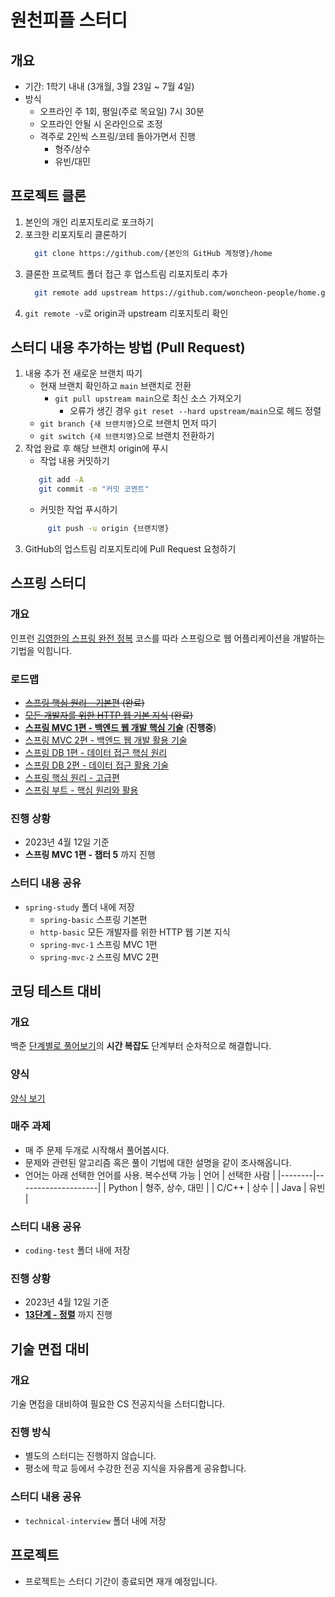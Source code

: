 # 원천피플 스터디
## 개요
* 기간: 1학기 내내 (3개월, 3월 23일 ~ 7월 4일)
* 방식
	* 오프라인 주 1회, 평일(주로 목요일) 7시 30분
	* 오프라인 안될 시 온라인으로 조정
	* 격주로 2인씩 스프링/코테 돌아가면서 진행
		* 형주/상수
		* 유빈/대민

## 프로젝트 클론
1. 본인의 개인 리포지토리로 포크하기
2. 포크한 리포지토리 클론하기
   ```bash
	 git clone https://github.com/{본인의 GitHub 계정명}/home
	 ```
3. 클론한 프로젝트 폴더 접근 후 업스트림 리포지토리 추가
   ```bash
	 git remote add upstream https://github.com/woncheon-people/home.git
	 ```
4. `git remote -v`로 origin과 upstream 리포지토리 확인
## 스터디 내용 추가하는 방법 (Pull Request)
1. 내용 추가 전 새로운 브랜치 따기
	* 현재 브랜치 확인하고 `main` 브랜치로 전환
		* `git pull upstream main`으로 최신 소스 가져오기
			* 오류가 생긴 경우 `git reset --hard upstream/main`으로 헤드 정렬
	* `git branch {새 브랜치명}`으로 브랜치 먼저 따기
	* `git switch {새 브랜치명}`으로 브랜치 전환하기
2. 작업 완료 후 해당 브랜치 origin에 푸시
	* 작업 내용 커밋하기
	 ```bash
		git add -A
		git commit -m "커밋 코멘트"
	 ```
   * 커밋한 작업 푸시하기
   ```bash
		git push -u origin {브랜치명}
	 ```
3. GitHub의 업스트림 리포지토리에 Pull Request 요청하기

## 스프링 스터디
### 개요
인프런 [김영한의 스프링 완전 정복](https://www.inflearn.com/roadmaps/373) 코스를 따라 스프링으로 웹 어플리케이션을 개발하는 기법을 익힙니다.
### 로드맵
* ~~[스프링 핵심 원리 - 기본편](https://www.inflearn.com/course/%EC%8A%A4%ED%94%84%EB%A7%81-%ED%95%B5%EC%8B%AC-%EC%9B%90%EB%A6%AC-%EA%B8%B0%EB%B3%B8%ED%8E%B8) (완료)~~
* ~~[모든 개발자를 위한 HTTP 웹 기본 지식](https://www.inflearn.com/course/http-%EC%9B%B9-%EB%84%A4%ED%8A%B8%EC%9B%8C%ED%81%AC) (완료)~~
* [**스프링 MVC 1편 - 백엔드 웹 개발 핵심 기술**](_https://www.inflearn.com/course/%EC%8A%A4%ED%94%84%EB%A7%81-mvc-1_) (**진행중**)
* [스프링 MVC 2편 - 백엔드 웹 개발 활용 기술](_https://www.inflearn.com/course/%EC%8A%A4%ED%94%84%EB%A7%81-mvc-2_)
* [스프링 DB 1편 - 데이터 접근 핵심 원리](https://www.inflearn.com/course/%EC%8A%A4%ED%94%84%EB%A7%81-db-1)
* [스프링 DB 2편 - 데이터 접근 활용 기술](https://www.inflearn.com/course/%EC%8A%A4%ED%94%84%EB%A7%81-db-2)
* [스프링 핵심 원리 - 고급편](https://www.inflearn.com/course/%EC%8A%A4%ED%94%84%EB%A7%81-%ED%95%B5%EC%8B%AC-%EC%9B%90%EB%A6%AC-%EA%B3%A0%EA%B8%89%ED%8E%B8)
* [스프링 부트 - 핵심 원리와 활용](https://www.inflearn.com/course/%EC%8A%A4%ED%94%84%EB%A7%81%EB%B6%80%ED%8A%B8-%ED%95%B5%EC%8B%AC%EC%9B%90%EB%A6%AC-%ED%99%9C%EC%9A%A9)

### 진행 상황
* 2023년 4월 12일 기준
* **스프링 MVC 1편 - 챕터 5** 까지 진행

### 스터디 내용 공유
* `spring-study` 폴더 내에 저장
  * `spring-basic` 스프링 기본편
  * `http-basic` 모든 개발자를 위한 HTTP 웹 기본 지식
  * `spring-mvc-1` 스프링 MVC 1편
  * `spring-mvc-2` 스프링 MVC 2편
## 코딩 테스트 대비
### 개요
백준 [단계별로 풀어보기](https://www.acmicpc.net/step)의 **시간 복잡도** 단계부터 순차적으로 해결합니다.
### 양식
[양식 보기](/coding-test/Template.md)

### 매주 과제
* 매 주 문제 두개로 시작해서 풀어봅시다.
* 문제와 관련된 알고리즘 혹은 풀이 기법에 대한 설명을 같이 조사해옵니다.
* 언어는 아래 선택한 언어를 사용. 복수선택 가능
	| 언어 		| 선택한 사람					|
	|--------|--------------------|
	| Python | 형주, 상수, 대민 		|
	| C/C++  | 상수  							 |
	| Java 	 | 유빈 							 |

### 스터디 내용 공유
* `coding-test` 폴더 내에 저장

### 진행 상황
* 2023년 4월 12일 기준
* [**13단계 - 정렬**](https://www.acmicpc.net/step/9) 까지 진행
## 기술 면접 대비
### 개요
기술 면접을 대비하여 필요한 CS 전공지식을 스터디합니다.

### 진행 방식
* 별도의 스터디는 진행하지 않습니다.
* 평소에 학교 등에서 수강한 전공 지식을 자유롭게 공유합니다.

### 스터디 내용 공유
* `technical-interview` 폴더 내에 저장
## 프로젝트
* 프로젝트는 스터디 기간이 종료되면 재개 예정입니다.


